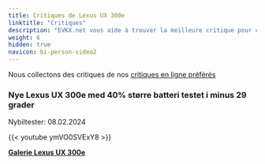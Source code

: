 ```yaml
---
title: Critiques de Lexus UX 300e
linktitle: "Critiques"
description: "EVKX.net vous aide à trouver la meilleure critique pour ce modèle."
weight: 6
hidden: true
navicon: bi-person-video2
---
```

Nous collectons des critiques de nos [critiques en ligne préférés](../../../../../guides/evreviewers/)

<div class="container text-center shadow p-2 pe-4 mb-5 bg-body-tertiary rounded border">
<h3>Nye Lexus UX 300e med 40% større batteri testet i minus 29 grader</h3>
<p>Nybiltester: 08.02.2024</p>

{{< youtube ymVO0SVExY8 >}}

</div>
<div class="mt-3 mb-3">
<a href="../gallery/" class="text-decoration-none text-black">
<strong><i class="bi-arrow-left"></i>Galerie  </strong>
</a>
<a href="../" class="text-decoration-none text-black float-end">
<strong>Lexus UX 300e <i class="bi-arrow-right"></i></strong>
</a>
</div>
